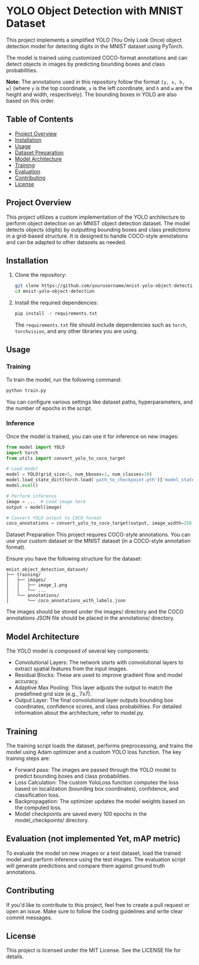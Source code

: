 # YOLO Object Detection with MNIST Dataset

This project implements a simplified YOLO (You Only Look Once) object detection model for detecting digits in the MNIST dataset using PyTorch. 

The model is trained using customized COCO-format annotations and can detect objects in images by predicting bounding boxes and class probabilities.

**Note:** The annotations used in this repository follow the format `[y, x, h, w]` (where `y` is the top coordinate, `x` is the left coordinate, and `h` and `w` are the height and width, respectively). The bounding boxes in YOLO are also based on this order.

## Table of Contents

- [Project Overview](#project-overview)
- [Installation](#installation)
- [Usage](#usage)
- [Dataset Preparation](#dataset-preparation)
- [Model Architecture](#model-architecture)
- [Training](#training)
- [Evaluation](#evaluation)
- [Contributing](#contributing)
- [License](#license)

## Project Overview

This project utilizes a custom implementation of the YOLO architecture to perform object detection on an MNIST object detection dataset. The model detects objects (digits) by outputting bounding boxes and class predictions in a grid-based structure. It is designed to handle COCO-style annotations and can be adapted to other datasets as needed.

## Installation

1. Clone the repository:

    ```bash
    git clone https://github.com/yourusername/mnist-yolo-object-detection.git
    cd mnist-yolo-object-detection
    ```

2. Install the required dependencies:

    ```bash
    pip install -r requirements.txt
    ```

    The `requirements.txt` file should include dependencies such as `torch`, `torchvision`, and any other libraries you are using.

## Usage

### Training

To train the model, run the following command:

```bash
python train.py
```

You can configure various settings like dataset paths, hyperparameters, and the number of epochs in the script.

### Inference
Once the model is trained, you can use it for inference on new images:

```python
from model import YOLO
import torch
from utils import convert_yolo_to_coco_target

# Load model
model = YOLO(grid_size=5, num_bboxes=1, num_classes=10)
model.load_state_dict(torch.load('path_to_checkpoint.pth')['model_state_dict'])
model.eval()

# Perform inference
image = ...  # Load image here
output = model(image)

# Convert YOLO output to COCO format
coco_annotations = convert_yolo_to_coco_target(output, image_width=256, image_height=256)
```
Dataset Preparation
This project requires COCO-style annotations. You can use your custom dataset or the MNIST dataset (in a COCO-style annotation format).

Ensure you have the following structure for the dataset:
```
mnist_object_detection_dataset/
├── training/
│   ├── images/
│   │   ├── image_1.png
│   │   └── ...
│   └── annotations/
│       └── coco_annotations_with_labels.json
```
The images should be stored under the images/ directory and the COCO annotations JSON file should be placed in the annotations/ directory.

## Model Architecture
The YOLO model is composed of several key components:

- Convolutional Layers: The network starts with convolutional layers to extract spatial features from the input images.
- Residual Blocks: These are used to improve gradient flow and model accuracy.
- Adaptive Max Pooling: This layer adjusts the output to match the predefined grid size (e.g., 7x7).
- Output Layer: The final convolutional layer outputs bounding box coordinates, confidence scores, and class probabilities.
For detailed information about the architecture, refer to model.py.

## Training
The training script loads the dataset, performs preprocessing, and trains the model using Adam optimizer and a custom YOLO loss function. The key training steps are:

- Forward pass: The images are passed through the YOLO model to predict bounding boxes and class probabilities.
- Loss Calculation: The custom YoloLoss function computes the loss based on localization (bounding box coordinates), confidence, and classification loss.
- Backpropagation: The optimizer updates the model weights based on the computed loss.
- Model checkpoints are saved every 100 epochs in the model_checkpoints/ directory.

## Evaluation (not implemented Yet, mAP metric)
To evaluate the model on new images or a test dataset, load the trained model and perform inference using the test images. The evaluation script will generate predictions and compare them against ground truth annotations.

## Contributing
If you'd like to contribute to this project, feel free to create a pull request or open an issue. Make sure to follow the coding guidelines and write clear commit messages.

## License
This project is licensed under the MIT License. See the LICENSE file for details.


